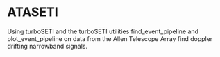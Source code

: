 # ATASETI

Using turboSETI and the turboSETI utilities find_event_pipeline and plot_event_pipeline on data from the Allen Telescope Array find doppler drifting narrowband signals. 
